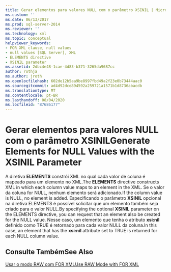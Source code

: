 ```yaml
---
title: Gerar elementos para valores NULL com o parâmetro XSINIL | Microsoft Docs
ms.custom: ''
ms.date: 06/13/2017
ms.prod: sql-server-2014
ms.reviewer: ''
ms.technology: xml
ms.topic: conceptual
helpviewer_keywords:
- FOR XML clause, null values
- null values [SQL Server], XML
- ELEMENTS directive
- XSINIL parameter
ms.assetid: 2dbc4e48-1cae-4d83-b371-3265da9687cc
author: rothja
ms.author: jroth
ms.openlocfilehash: 602de12b5aa9be8997fbd49a2f23e0b73444aac0
ms.sourcegitcommit: ad4d92dce894592a259721a1571b1d8736abacdb
ms.translationtype: MT
ms.contentlocale: pt-BR
ms.lasthandoff: 08/04/2020
ms.locfileid: "87686177"
---
```

# <a name="generate-elements-for-null-values-with-the-xsinil-parameter"></a><span data-ttu-id="d60bf-102">Gerar elementos para valores NULL com o parâmetro XSINIL</span><span class="sxs-lookup"><span data-stu-id="d60bf-102">Generate Elements for NULL Values with the XSINIL Parameter</span></span>
  <span data-ttu-id="d60bf-103">A diretiva **ELEMENTS** constrói XML no qual cada valor de coluna é mapeado para um elemento no XML.</span><span class="sxs-lookup"><span data-stu-id="d60bf-103">The **ELEMENTS** directive constructs XML in which each column value maps to an element in the XML.</span></span> <span data-ttu-id="d60bf-104">Se o valor da coluna for NULL, nenhum elemento será adicionado.</span><span class="sxs-lookup"><span data-stu-id="d60bf-104">If the column value is NULL, no element is added.</span></span> <span data-ttu-id="d60bf-105">Especificando o parâmetro **XSINIL** opcional na diretiva ELEMENTS é possível solicitar que um elemento também seja criado para o valor NULL.</span><span class="sxs-lookup"><span data-stu-id="d60bf-105">By specifying the optional **XSINIL** parameter on the ELEMENTS directive, you can request that an element also be created for the NULL value.</span></span> <span data-ttu-id="d60bf-106">Nesse caso, um elemento que tenha o atributo **xsi:nil** definido como TRUE é retornado para cada valor NULL da coluna.</span><span class="sxs-lookup"><span data-stu-id="d60bf-106">In this case, an element that has the **xsi:nil** attribute set to TRUE is returned for each NULL column value.</span></span>  
  
## <a name="see-also"></a><span data-ttu-id="d60bf-107">Consulte Também</span><span class="sxs-lookup"><span data-stu-id="d60bf-107">See Also</span></span>  
 [<span data-ttu-id="d60bf-108">Usar o modo RAW com FOR XML</span><span class="sxs-lookup"><span data-stu-id="d60bf-108">Use RAW Mode with FOR XML</span></span>](use-raw-mode-with-for-xml.md)  
  
  
